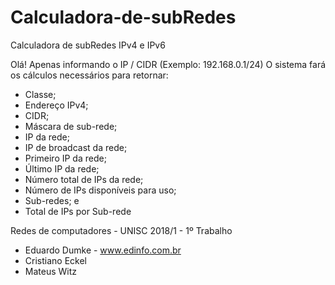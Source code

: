 # Calculadora-de-subRedes
Calculadora de subRedes IPv4 e IPv6

Olá!
Apenas informando o IP / CIDR (Exemplo: 192.168.0.1/24)
O sistema fará os cálculos necessários para retornar:
* Classe;
* Endereço IPv4;
* CIDR;
* Máscara de sub-rede;
* IP da rede;
* IP de broadcast da rede;
* Primeiro IP da rede; 
* Último IP da rede;
* Número total de IPs da rede;
* Número de IPs disponíveis para uso;
* Sub-redes; e
* Total de IPs por Sub-rede

Redes de computadores - UNISC 2018/1 - 1º Trabalho
* Eduardo Dumke - www.edinfo.com.br
* Cristiano Eckel
* Mateus Witz
